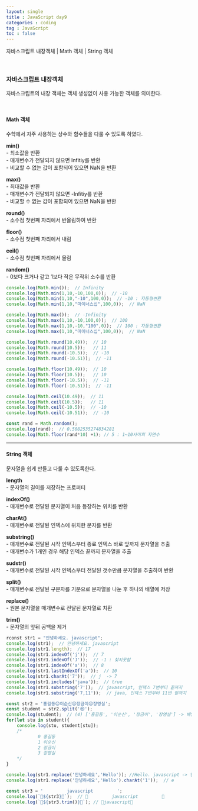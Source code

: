 ```yaml
---
layout: single
title : JavaScript day9
categories : coding
tag : JavaScript
toc : false
---
```


자바스크립트 내장객체 \| Math 객체 | String 객체

<br>



### 자바스크립트 내장객체

자바스크립트의 내장 객체는 객체 생성없이 사용 가능한 객체를 의미한다.

<br>

#### Math 객체

수학에서 자주 사용하는 상수와 함수들을 다룰 수 있도록 하였다.

**min()**<br>\- 최소값을 반환<br>\- 매개변수가 전달되지 않으면 Infitiy를 반환<br>\- 비교할 수 없는 값이 포함되어 있으면 NaN을 반환

**max()**<br>\- 최대값을 반환<br>\- 매개변수가 전달되지 않으면 -Infitiy를 반환<br>\- 비교할 수 없는 값이 포함되어 있으면 NaN을 반환

**round()**<br>
\- 소수점 첫번째 자리에서 반올림하여 반환

**floor()**<br>\- 소수점 첫번째 자리에서 내림

**ceil()**<br>\- 소수점 첫번째 자리에서 올림

**random()**<br>\- 0보다 크거나 같고 1보다 작은 무작위 소수를 반환

```javascript
console.log(Math.min());  // Infinity
console.log(Math.min(1,10,-10,100,0));  // -10
console.log(Math.min(1,10,"-10",100,0));  // -10 : 자동형변환
console.log(Math.min(1,10,"마이너스십",100,0));  // NaN

console.log(Math.max());  // -Infinity
console.log(Math.max(1,10,-10,100,0));  // 100
console.log(Math.max(1,10,-10,"100",0));  // 100 : 자동형변환
console.log(Math.max(1,10,"마이너스십",100,0));  // NaN

console.log(Math.round(10.49));  // 10
console.log(Math.round(10.5));   // 11
console.log(Math.round(-10.5));  // -10
console.log(Math.round(-10.51));  // -11

console.log(Math.floor(10.49));  // 10
console.log(Math.floor(10.5));   // 10
console.log(Math.floor(-10.5));  // -11
console.log(Math.floor(-10.51));  // -11

console.log(Math.ceil(10.49));  // 11
console.log(Math.ceil(10.5));   // 11
console.log(Math.ceil(-10.5));  // -10
console.log(Math.ceil(-10.51));  // -10

const rand = Math.random();
console.log(rand);  // 0.5082535274834281
console.log(Math.floor(rand*10) +1); // 5 : 1~10사이의 자연수
```

<hr>


#### String 객체

문자열을 쉽게 만들고 다룰 수 있도록한다.



**length**<br>\- 문자열의 길이를 저장하는 프로퍼티

**indexOf()**<br>\- 매개변수로 전달된 문자열이 처음 등장하는 위치를 반환

**charAt()**<br>
\- 매개변수로 전달된 인덱스에 위치한 문자를 반환

**substring()**<br>\- 매개변수로 전달된 시작 인덱스부터 종료 인덱스 바로 앞까지 문자열을 추출<br>\- 매개변수가 1개인 경우 해당 인덱스 끝까지 문자열을 추출

**sudstr()**<br>\- 매개변수로 전달된 시작 인덱스부터 전달된 갯수만큼 문자열을 추출하여 반환

**split()**<br>\- 매개변수로 전달된 구분자를 기분으로 문자열을 나눈 후 하나의 배열에 저장

**replace()**<br>\- 원본 문자열을 매개변수로 전달된 문자열로 치환

**trim()**<br>\- 문자열의 앞뒤 공백을 제거

```javascript
rconst str1 = "안녕하세요. javascript";
console.log(str1);  // 안녕하세요. javascript
console.log(str1.length);  // 17
console.log(str1.indexOf('j'));  // 7
console.log(str1.indexOf('J'));  // -1 : 찾지못함
console.log(str1.indexOf('a'));  // 8
console.log(str1.lastIndexOf('a'));  // 10
console.log(str1.charAt('7'));  // j  -> 7
console.log(str1.includes('java'));  // true
console.log(str1.substring('7'));  // javascript, 인덱스 7번부터 끝까지
console.log(str1.substring('7,11'));  // java, 인덱스 7번부터 11번 앞까지

const str2 = '홍길동😍이순신😍장금이😍장영실';
const student = str2.split('😍');
console.log(student);  // (4) ['홍길동', '이순신', '장금이', '장영실'] -> 배열
for(let stu in student){
	console.log(stu, student[stu]); 
    /*
            0 홍길동
            1 이순신
            2 장금이
            3 장영실
    */
}

console.log(str1.replace('안녕하세요','Hello')); //Hello. javascript -> 영구적으로 바뀌는것은 아님
console.log(str1.replace('안녕하세요','Hello').charAt('1'));  // e

const str3 = '         javascript         ';
console.log(`🎃${str3}🎃`);  // 🎃         javascript         🎃
console.log(`🎃${str3.trim()}🎃`); // 🎃javascript🎃
```

